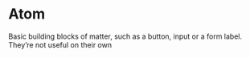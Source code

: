 # **Atom**
Basic building blocks of matter, such as a button, input or a form label. They’re not useful on their own